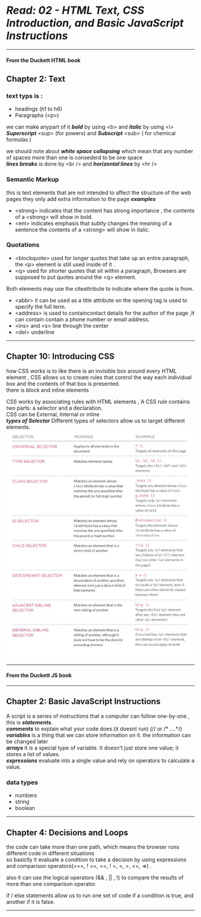 # ***Read: 02 - HTML Text, CSS Introduction, and Basic JavaScript Instructions***
- - - 
#### From the Duckett HTML book

## Chapter 2: Text 

### text typs is :  
  
* headings (h1 to h6) 
* Paragraphs (&lt;p>)    

we can make anypart of it ***bold*** by using &lt;b> and ***italic*** by using &lt;i> ***Superscript*** &lt;sup> (for powers) and ***Subscript*** &lt;sub> ( for chemical formulas )    
 
we should note about ***white space collapsing*** which mean that any number of spaces more  than one is consederd to be one space    
***lines breaks*** is done by &lt;br /> and ***horizontal lines*** by &lt;hr />

### Semantic Markup
this is text elements that are not intended to affect the structure of the web pages they only add extra information to the page 
***examples***  
* &lt;strong> indicates that the content has strong importance , the contents of a &lt;strong> will show in bold.
* &lt;em> indicates emphasis that subtly changes the meaning of a sentence the contents of a &lt;strong> will show in italic.
### Quotations    
* &lt;blockquote> used for longer quotes that take up an entire paragraph, the &lt;p> element is still used inside of it . 
* &lt;q> used for shorter quotes that sit within a paragraph, Browsers are supposed to put quotes around the &lt;q> element.  

Both elements may use the citeattribute to indicate where the quote is from.   
 
* &lt;abbr> it can be used as a title attribute on the opening tag is used to specify the full term.  
* &lt;address> is used to containcontact details for the author of the page ,It can contain contain a phone number or email address.  
* &lt;ins> and &lt;s> line through the center   
* &lt;del> underline   

- - - 
## Chapter 10: Introducing CSS  

how CSS works is to like there is an invisible box around every HTML element , CSS allows us to create rules that control the way  each individual box and the contents of that box is presented.   
there is block and inline elements 

CSS works by associating rules with HTML elements , A CSS rule contains two parts: a selector and a declaration.     
CSS can be External, Internal or inline   
***types of Selector***
Different types of selectors allow us to target different elements.  
![types of Selector](201/selectors.jpg)

- - - 
#### From the Duckett JS book
- - - 
## Chapter 2: Basic JavaScript Instructions  
A script is a series of instructions that a computer can follow one-by-one , this is ***statements***.  
***comments*** to explain what your code does.(it doesnt run) (// or /* ....*/)     
***variables*** is a thing that we can store information on it.   the information can be changed later   
***arrays*** it is a special type of variable. It doesn't just store one value; it stores a list of values.   
***expressions*** evaluate into a single value and rely on operators to calculate a value.

### data types 
* numbers 
* string 
* boolean 
- - - 
## Chapter 4: Decisions and Loops
the code can take more than one path, which means the browser runs different code in different situations  
so basiclly it evaluate a condition to take a decision  by using expressions and comparison operators(===, ! ==, ==, ! =, <, >, <=, =>) .  

also it can use the logical operators (&& , || , !) to compare the results of more than one comparison operator.  
  
if / else statements allow us to run one set of code if a condition is true, and another if it is false.
- - - 
